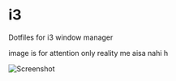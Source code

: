# i3
Dotfiles for i3 window manager

image is for attention only 
reality me aisa nahi h

![Screenshot](https://s1.postimg.org/46p1pe53j3/2016-01-01--07_51_22_AM--1366x768--scrot.png)
